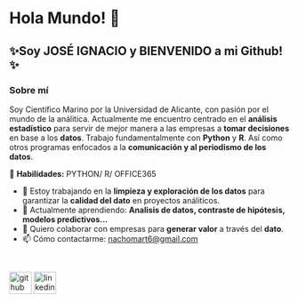 # Hola Mundo! 👋
## ✨Soy **JOSÉ IGNACIO** y BIENVENIDO a mi Github!✨
### Sobre mí


Soy Científico Marino por la Universidad de Alicante, con pasión por el mundo de la análitica. Actualmente me encuentro centrado en el **análisis estadístico** para servir de mejor manera a las empresas a **tomar decisiones** en base a los **datos**. Trabajo fundamentalmente con **Python** y **R**. Así como otros programas enfocados a la **comunicación y al periodismo de los datos**.
<br>

🚀 **Habilidades:** PYTHON/ R/ OFFICE365 
<br>
- 🔭 Estoy trabajando en la **limpieza y exploración de los datos** para garantizar la **calidad del dato** en proyectos análiticos. 
- 🌱 Actualmente aprendiendo: **Analisis de datos, contraste de hipótesis, modelos predictivos...**
- 👯 Quiero colaborar con empresas para **generar valor** a través del **dato**. 
- 📫 Cómo contactarme: nachomart6@gmail.com 
<br>

[<img src='https://cdn.jsdelivr.net/npm/simple-icons@3.0.1/icons/github.svg' alt='github' height='40'>](https://github.com/StatisticsWithJIMP)  [<img src='https://cdn.jsdelivr.net/npm/simple-icons@3.0.1/icons/linkedin.svg' alt='linkedin' height='40'>](https://www.linkedin.com/in/Nachomart6/)  

<!--- encontrar soluciones- análisis estadístico
StatisticsWithJIMP/StatisticsWithJIMP is a ✨ special ✨ repository because its `README.md` (this file) appears on your GitHub profile.
You can click the Preview link to take a look at your changes.
--->
